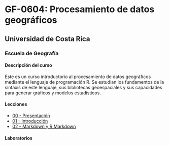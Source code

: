# GF-0604: Procesamiento de datos geográficos

## Universidad de Costa Rica
### Escuela de Geografía

#### Descripción del curso
Este es un curso introductorio al procesamiento de datos geográficos mediante el lenguaje de programación R. Se estudian los fundamentos de la sintaxis de este lenguaje, sus bibliotecas geoespaciales y sus capacidades para generar gráficos y modelos estadísticos.

#### Lecciones
* [00 - Presentación](https://geoprocesamiento-2020i.github.io/leccion-00-presentacion/)
* [01 - Introducción](https://geoprocesamiento-2020i.github.io/leccion-01-introduccion/)
* [02 - Markdown y R Markdown](https://geoprocesamiento-2020i.github.io/leccion-02-markdown/)

#### Laboratorios
